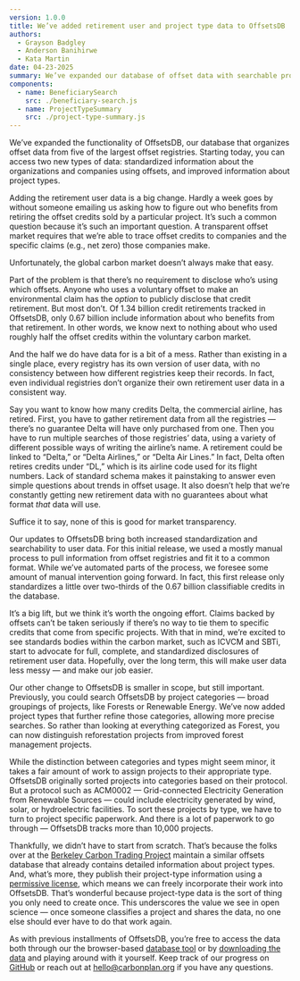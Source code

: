 ```yaml
---
version: 1.0.0
title: We’ve added retirement user and project type data to OffsetsDB
authors:
  - Grayson Badgley
  - Anderson Banihirwe
  - Kata Martin
date: 04-23-2025
summary: We’ve expanded our database of offset data with searchable project types and details about who is using offset credits.
components:
  - name: BeneficiarySearch
    src: ./beneficiary-search.js
  - name: ProjectTypeSummary
    src: ./project-type-summary.js
---
```


We’ve expanded the functionality of OffsetsDB, our database that organizes offset data from five of the largest offset registries. Starting today, you can access two new types of data: standardized information about the organizations and companies using offsets, and improved information about project types.

Adding the retirement user data is a big change. Hardly a week goes by without someone emailing us asking how to figure out who benefits from retiring the offset credits sold by a particular project. It’s such a common question because it’s such an important question. A transparent offset market requires that we’re able to trace offset credits to companies and the specific claims (e.g., net zero) those companies make.

Unfortunately, the global carbon market doesn’t always make that easy.

Part of the problem is that there’s no requirement to disclose who’s using which offsets. Anyone who uses a voluntary offset to make an environmental claim has the _option_ to publicly disclose that credit retirement. But most don’t. Of 1.34 billion credit retirements tracked in OffsetsDB, only 0.67 billion include information about who benefits from that retirement. In other words, we know next to nothing about who used roughly half the offset credits within the voluntary carbon market.

And the half we do have data for is a bit of a mess. Rather than existing in a single place, every registry has its own version of user data, with no consistency between how different registries keep their records. In fact, even individual registries don’t organize their own retirement user data in a consistent way.

Say you want to know how many credits Delta, the commercial airline, has retired. First, you have to gather retirement data from all the registries — there’s no guarantee Delta will have only purchased from one. Then you have to run multiple searches of those registries’ data, using a variety of different possible ways of writing the airline’s name. A retirement could be linked to “Delta,” or “Delta Airlines,” or “Delta Air Lines.” In fact, Delta often retires credits under “DL,” which is its airline code used for its flight numbers. Lack of standard schema makes it painstaking to answer even simple questions about trends in offset usage. It also doesn’t help that we’re constantly getting new retirement data with no guarantees about what format _that_ data will use.

Suffice it to say, none of this is good for market transparency.

<Figure>
  <BeneficiarySearch />
</Figure>

Our updates to OffsetsDB bring both increased standardization and searchability to user data. For this initial release, we used a mostly manual process to pull information from offset registries and fit it to a common format. While we’ve automated parts of the process, we foresee some amount of manual intervention going forward. In fact, this first release only standardizes a little over two-thirds of the 0.67 billion classifiable credits in the database.

It’s a big lift, but we think it’s worth the ongoing effort. Claims backed by offsets can’t be taken seriously if there’s no way to tie them to specific credits that come from specific projects. With that in mind, we’re excited to see standards bodies within the carbon market, such as ICVCM and SBTi, start to advocate for full, complete, and standardized disclosures of retirement user data. Hopefully, over the long term, this will make user data less messy — and make our job easier.

Our other change to OffsetsDB is smaller in scope, but still important. Previously, you could search OffsetsDB by project categories — broad groupings of projects, like Forests or Renewable Energy. We’ve now added project types that further refine those categories, allowing more precise searches. So rather than looking at everything categorized as Forest, you can now distinguish reforestation projects from improved forest management projects.

<Figure>
  <ProjectTypeSummary />
</Figure>

While the distinction between categories and types might seem minor, it takes a fair amount of work to assign projects to their appropriate type. OffsetsDB originally sorted projects into categories based on their protocol. But a protocol such as ACM0002 — Grid-connected Electricity Generation from Renewable Sources — could include electricity generated by wind, solar, or hydroelectric facilities. To sort these projects by type, we have to turn to project specific paperwork. And there is a lot of paperwork to go through — OffsetsDB tracks more than 10,000 projects.

Thankfully, we didn’t have to start from scratch. That’s because the folks over at the [Berkeley Carbon Trading Project](https://gspp.berkeley.edu/research-and-impact/centers/cepp/projects/berkeley-carbon-trading-project) maintain a similar offsets database that already contains detailed information about project types. And, what’s more, they publish their project-type information using a [permissive license](https://creativecommons.org/licenses/by/4.0/), which means we can freely incorporate their work into OffsetsDB. That’s wonderful because project-type data is the sort of thing you only need to create once. This underscores the value we see in open science — once someone classifies a project and shares the data, no one else should ever have to do that work again.

As with previous installments of OffsetsDB, you’re free to access the data both through our the browser-based [database tool](https://carbonplan.org/research/offsets-db) or by [downloading the data](https://offsets-db-data.readthedocs.io/en/latest/data-access.html) and playing around with it yourself. Keep track of our progress on [GitHub](https://github.com/carbonplan/offsets-db-data) or reach out at [hello@carbonplan.org](mailto:hello@carbonplan.org) if you have any questions.
